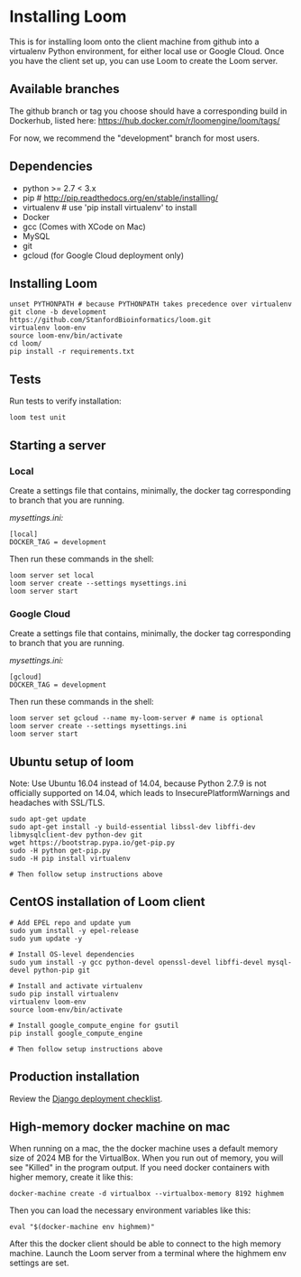 Installing Loom
===============

This is for installing loom onto the client machine from github into a virtualenv Python environment, for either local use or Google Cloud. Once you have the client set up, you can use Loom to create the Loom server.

## Available branches

The github branch or tag you choose should have a corresponding build in Dockerhub, listed here: https://hub.docker.com/r/loomengine/loom/tags/

For now, we recommend the "development" branch for most users.

## Dependencies

* python >= 2.7 < 3.x
* pip # http://pip.readthedocs.org/en/stable/installing/
* virtualenv # use 'pip install virtualenv' to install
* Docker
* gcc (Comes with XCode on Mac)
* MySQL
* git
* gcloud (for Google Cloud deployment only)

## Installing Loom

```
unset PYTHONPATH # because PYTHONPATH takes precedence over virtualenv
git clone -b development https://github.com/StanfordBioinformatics/loom.git
virtualenv loom-env
source loom-env/bin/activate
cd loom/
pip install -r requirements.txt
```

## Tests

Run tests to verify installation:

    loom test unit

## Starting a server

### Local

Create a settings file that contains, minimally, the docker tag corresponding to branch that you are running.

_mysettings.ini:_
```
[local]
DOCKER_TAG = development
```

Then run these commands in the shell:

    loom server set local
    loom server create --settings mysettings.ini
    loom server start

### Google Cloud

Create a settings file that contains, minimally, the docker tag corresponding to branch that you are running.

_mysettings.ini:_
```
[gcloud]
DOCKER_TAG = development
```

Then run these commands in the shell:

    loom server set gcloud --name my-loom-server # name is optional
    loom server create --settings mysettings.ini
    loom server start

## Ubuntu setup of loom
<!--
    bash
    sudo apt-get install build-essential libssl-dev libffi-dev python-dev
    wget --no-check-certificate https://pypi.python.org/packages/source/s/setuptools/setuptools-1.4.2.tar.gz
    tar -xf setuptools-1.4.2.tar.gz 
    sudo python setuptools-1.4.2/setup.py install
    wget https://raw.githubusercontent.com/pypa/pip/master/contrib/get-pip.py
    sudo python get-pip.py
    sudo pip install virtualenv
-->
Note: Use Ubuntu 16.04 instead of 14.04, because Python 2.7.9 is not officially supported on 14.04, which leads to InsecurePlatformWarnings and headaches with SSL/TLS.

    sudo apt-get update
    sudo apt-get install -y build-essential libssl-dev libffi-dev libmysqlclient-dev python-dev git
    wget https://bootstrap.pypa.io/get-pip.py
    sudo -H python get-pip.py
    sudo -H pip install virtualenv

    # Then follow setup instructions above    

## CentOS installation of Loom client
```
# Add EPEL repo and update yum
sudo yum install -y epel-release
sudo yum update -y

# Install OS-level dependencies
sudo yum install -y gcc python-devel openssl-devel libffi-devel mysql-devel python-pip git

# Install and activate virtualenv
sudo pip install virtualenv
virtualenv loom-env
source loom-env/bin/activate

# Install google_compute_engine for gsutil
pip install google_compute_engine

# Then follow setup instructions above
```

## Production installation

Review the [Django deployment checklist](https://docs.djangoproject.com/en/1.8/howto/deployment/checklist/).

## High-memory docker machine on mac

When running on a mac, the the docker machine uses a default memory size of 2024 MB for the VirtualBox. When you run out of memory, you will see "Killed" in the program output. If you need docker containers with higher memory, create it like this:

    docker-machine create -d virtualbox --virtualbox-memory 8192 highmem

Then you can load the necessary environment variables like this:

    eval "$(docker-machine env highmem)"

After this the docker client should be able to connect to the high memory machine. Launch the Loom server from a terminal where the highmem env settings are set.
